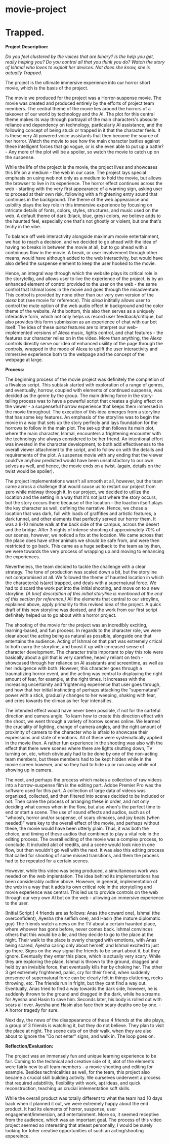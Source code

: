 # movie-project
# Trapped.

**Project Description:**

*Do you feel clustered by the voices that are binary? Is the help you get, really helping you? Do you control all that you think you do?
Watch the story of Ishmal who loves to exploit her devices. Not does she know, she is actually Trapped.*


The project is the ultimate immersive experience into our horror short movie, which is the basis of the project. 

The movie we produced for the project was a Horror-suspense movie. The movie was created and produced entirely by the efforts of project team members. The central theme of the movie lies around the horrors of a takeover of our world by technology and the AI. The plot for this central theme makes its way through portrayal of the main characters's absoulte reliance and dependency on technology, particularly AI assistance, and the following concept of being stuck or trapped in it that the character feels. It is these very AI powered voice assistants that then become the source of her horror. Watch the movie to see how the main character battles against these intelligent forces that go vogue, or is she even able to put up a battle? - Any more of the plot will be a spoiler, so watch the movie to catch up on the suspense. 

While the life of the project is the movie, the project lives and showcases this life on a medium - the web in our case. The project lays special emphasis on using web not only as a medium to hold the movie, but allows the browser to live in its experience. The horror effect continues across the web - starting with the very first appearance of a warning sign, asking user to proceed at their own risk, following with a frightening entry sound that continues in the background. The theme of the web appearance and usibility plays the key role in this immersive experience by focusing on intricate details of fonts, colors, styles, structures, and music used on the web. A default theme of dark (black, blue, grey) colors, we believe adds to the haunted feel, especially one that's not ghostly or violent, but one that's techy in the vibe. 

To balance off web interactivity alongside maximum movie entertainment, we had to reach a decision, and we decided to go ahead with the idea of having no breaks in between the movie at all, but to go ahead with a contninous flow in the movie. A break, or user involvement through other means, would have although added to the web interactivity, but would have also defied the suspense element to keep the user hooked to the movie. 

Hence, an integral way through which the website plays its critical role in the storytellig, and allows user to live the experience of the project, is by an enhanced element of control provided to the user on the web - the same control that Ishmal loses in the movie and goes through the misadventure. This control is provided by none other than our very own version of the *alexa* bot (see movie for reference). This *alexa* inititally allows user to control the mute option of the web audio effect in background and the color theme of the website. At the bottom, this also then serves as a uniquely interactive form, which not only helps us record user feedback/critique, but also provides this form submission as an experience of chat with our bot itself. The idea of these *alexa* features are to interpret our web-implemented versions of Alexa music, lights control, and chat features - the features our character relies on in the video. More than anything, the *Alexa* controls directly serve our idea of enhanced usiility of the page through the controls, wrapped in the mode of Alexa to uplift the user interactivity and immersive experience both to the webpage and the concept of the webpage at large.

**Process:**

The beginning process of the movie project was definitely the completion of a flwaless script. This subtask started with exploration of a range of genres, and eventually, horrow, coupled with elements of continued suspense, was decided as the genre by the group. 
The main driving force in the story-telling process was to have a powerful script that creates a gluing effect on the viewer - a suspenseful horrow experience that keeps them immersed in the movie throughout. The execution of this idea emerges from a storyline that has some key features. An emphasis of the storyline was to begin the movie in a way that sets up the story perfecly and lays foundation for the horrows to follow in the main plot. The set-up then follows its main plot, where the main character, Ishmal, encounters a frightening encounter with the technology she always considered to be her friend. An intentional effort was invested in the character development, to both add effectiveness to the overall viewer attachment to the script, and to follow on with the details and requirements of the plot. A suspense movie with any ending that the viewer could've anyhow predicted would have been unsatisfactory to our own selves as well, and hence, the movie ends on a twist. (again, details on the twist would be spolier). 

The project implementations wasn't all smooth at all, however, but the team came across a challenge that would cause us to restart our project from zero while midway through it. In our project, we decided to utilize the location and the setting in a way that it's not just where the story occurs, but the story occurs there because of the location - the loaction itself plays the key character as well, defining the narrative. Hence, we chose a location that was dark, full with loads of graffities and artistic features, a dark tunnel, and other elements that perfectly served our horror them. It was a 8-10 minute walk at the back side of the campus, across the desert and the bridge. After 3 nights of intense shooting of approximately 70% of our scenes, however, we noticed a fox at the location. We came across that the place does have other animals we should be safe from, and were then restricted to go back. This came as a huge setback to the team as by then, we were towards the very process of wrapping up and moving to enhancing the experiences. 

Nevertheless, the team decided to tackle the challenge with a clear strategy. The tone of production was scaled down a bit, but the storyline not compromised at all. We followed the theme of haunted location in which the character(s) is(are) trapped, and deals with a supernatural force. We had to discard the work put into the initial shooting, and move on to a new storyline. *(A brief description of this initial storyline is mentioned at the end of this section for reference.)* All the elements that central to our stroyline, explained above, apply primarily to this revised idea of the project. A quick draft of this new storyline was devised, and the work from our first script definitely helped us to go about with a horror project. 

The shooting of the movie for the project was an incredibly exciting, learning-based, and fun process. In regards to the character role, we were clear about the acting being as natural as possible, alongside one that entertains the audience. Acting of Ishmal on that part was extremely crtical to both carry the storyline, and boost it up with icnreased sense of character development. The character traits important to play this role were basically about a girl that is very carefree, heavily reliant on tech - showcased through her reliance on AI assistants and screentime, as well as her indulgence with both. However, this character goes through a traumatizing horror event, and the acting was central to displaying the right amount of fear, for example, at the right times. It increases with the increasing uncertainity and frightening experience that user goes through, and how that her initial instincting of perhaps attacking the "supernatural" power with a stick, gradually changes to her weeping, shaking with fear, and cries towards the climax as her fear intensifies.

The intended effect would have never been possible, if not for the carteful direction and camera angle. To learn how to create this direction effect with the shoot, we went through a variety of horrow scenes online. We learned the cruciality of lighting, change of camera angles, and the right amount of proximity of camera to the character who is afraid to showcase their expressions and state of emotions. All of these were systematically applied in the movie then. A rather fun experience in the shooting was also with the effect that there were scenes where there are lights shutting down, TV turning on, etc, which obviously had to be done by one of the non-acting team members, but these members had to be kept hidden while in the movie screen however, and so they had to hide up or run away while not showing up in camera.

The next, and perhaps the process which makes a collection of raw videos into a horrow-suspense film is the editing part. Adobe Premier Pro was the software used for this part. A collection of large data of videos was organized, collected, and then filtered into scenes decided to be included or not. Then came the process of arranging these in order, and not only deciding what comes when in the flow, but also when's the perfect time to end or start a scene. The use of sound effects and audios, such as of "whoosh, horror and/or suspense, of scary climaxes, and joy beats (when needed)" were key to the overall effect of the movie, and perhaps without these, the movie would have been utterly plain. Thus, it was both the choice, and timing of these audios that combined to play a vital role in the editing process. The overall editing of the movie was a complex process, to conclude. It included alot of reedits, and a scene would look nice in one flow, but then wouldn't go well with the next. It was also this editing process that called for shooting of some missed transitions, and them the process had to be repeated for a certain scenes.

However, while this video was being produced, a simultaneous work was needed on the web implentation. The idea behind its implementations has been considerably outline above. However, in general, implementation of the web in a way that it adds its own critical role in the storytelling and movie experience was central. This led us to provide controls on the web through our very own AI bot on the web - allowing an immersive experience to the user.



[Initial Script:]
4 friends are as follows: Anas (the coward one), Ishmal (the overconfident), Ayesha (the selfish one), and Hasin (the mature diplomatic guy)
The friends watch a news on the TV about a certain haunted place, where whoever has gone before, never comes back. Ishmal convinces others that this would be a lie, and they decide to go to the place at the night. Their walk to the place is overly charged with emotions, with Anas being scared, Ayesha caring only about herself, and Ishmal excited to just go there. Signs on the way signal the friends to be smart about it, but they ignore. Eventually they enter this place, which is actually very scary. While they are exploring the place, Ishmal is thrown to the ground, dragged and held by an invisible force, that eventually kills her by choking her. The other 3 get extremely frightened, panic, cry for their friend, when suddenly presence of supernatural force can be clearly felt in things cluttering, rocks throwing, etc. The friends run in fright, but they cant find a way out. Eventually, Anas tried to find a way towards the dark side, however, he is suddenly thrown to the ground and dragged in the dark, while he screams for Ayesha and Hasin to save him. Seconds later, his body is rolled out with scars all over. Ayesha and Hasin also face their scary deaths one by one. - A horror tragedy for sure.

Next day, the news of the disappearance of these 4 friends at the site plays, a group of 3 friends is watching it, but they do not believe. They plan to visit the place at night. The scene cuts of on their walk, when they are also about to ignore the "Do not enter" signs, and walk in. The loop goes on.



**Reflection/Evaluation:** 

The project was an immensely fun and unique learning experience to be fair. Coming to the technical and creative side of it, alot of the elements were fairly new to all team members - a movie shooting and editing for example. Besides technicalities as well, for the team, this project also became a crucial skill building activity. We ourselves underwent a process that required adabtilitiy, flexibility with work, apt ideas, and quick reconstruction, teaching us crucial imlementation soft skills. 

While the overall product was totally different to what the team had 10 days back when it planned it out, we were extremely happy about the end product. It had its elements of horror, suspense, user engagement/immersion, and entertainment. More so, it seemed receptive from the audience, which was an important goal. The process of this video project seemed so interesting that atleast personally, I would be surely looking for toher creative opportunities of such an acting/shooting expereince.




